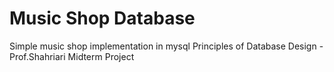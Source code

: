 # Music Shop Database
Simple music shop implementation in mysql
Principles of Database Design - Prof.Shahriari
Midterm Project
